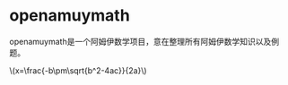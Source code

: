 # openamuymath
openamuymath是一个阿姆伊数学项目，意在整理所有阿姆伊数学知识以及例题。
<script type = “text/javascript” src = “http://cdn.mathjax.org/mathjax/latest/MathJax.js?config=default”></script> 
\\(x=\frac{-b\pm\sqrt{b^2-4ac}}{2a}\\)

